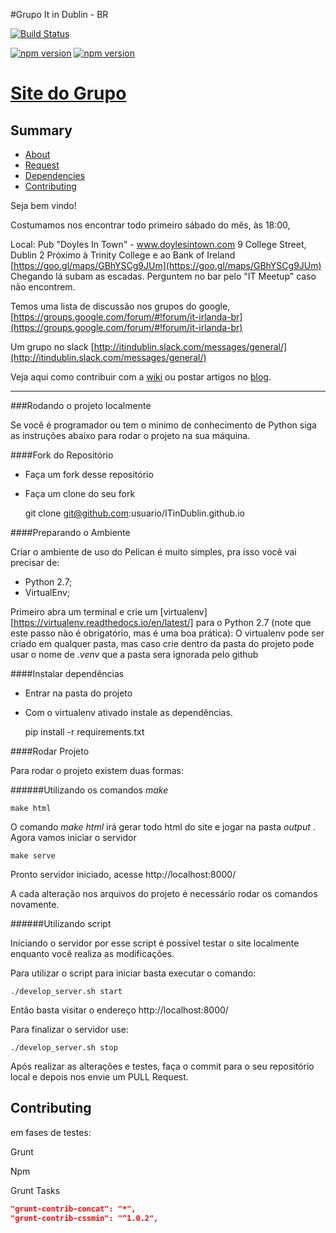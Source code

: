 #Grupo It in Dublin - BR

[![Build Status](https://travis-ci.org/itindublin/itindublin.github.io.svg?branch=develop)](https://travis-ci.org/itindublin/itindublin.github.io)

[![npm version](https://badge.fury.io/js/npm.svg)](https://badge.fury.io/js/npm)
[![npm version](https://badge.fury.io/js/bower.svg)](https://badge.fury.io/js/bower)

# [Site do Grupo](https://itindublin.github.io/)


## Summary

- [About](#about)
- [Request](#request)
- [Dependencies](#dependencies)
- [Contributing](#contributing)



Seja bem vindo!

Costumamos nos encontrar todo primeiro sábado do mês, às 18:00,

Local: Pub "Doyles In Town" - www.doylesintown.com
9 College Street, Dublin 2
Próximo à Trinity College e ao Bank of Ireland
[https://goo.gl/maps/GBhYSCg9JUm](https://goo.gl/maps/GBhYSCg9JUm)
Chegando lá subam as escadas. Perguntem no bar pelo "IT Meetup" caso não encontrem.

Temos uma lista de discussão nos grupos do google, [https://groups.google.com/forum/#!forum/it-irlanda-br](https://groups.google.com/forum/#!forum/it-irlanda-br)

Um grupo no slack [http://itindublin.slack.com/messages/general/](http://itindublin.slack.com/messages/general/)

Veja aqui como contribuir com a [wiki](https://itindublin.github.io/como-contribuir-com-a-wiki)
ou postar artigos no [blog](https://itindublin.github.io/como-publicar-um-artigo).


***


###Rodando o projeto localmente

Se você é programador ou tem o minimo de conhecimento de Python siga
as instruções abaixo para rodar o projeto na sua máquina.

####Fork do Repositório

- Faça um fork desse repositório
- Faça um clone do seu fork


    git clone  git@github.com:usuario/ITinDublin.github.io


####Preparando o Ambiente

Criar o ambiente de uso do Pelican é muito simples, pra isso você vai precisar de:

- Python 2.7;
- VirtualEnv;

Primeiro abra um terminal e crie um [virtualenv][https://virtualenv.readthedocs.io/en/latest/]
para o Python 2.7 (note que este passo não é obrigatório, mas é uma boa prática):
O virtualenv pode ser criado em qualquer pasta, mas
caso crie dentro da pasta do projeto pode usar o nome de _.venv_ que a pasta sera ignorada pelo github

####Instalar dependências

- Entrar na pasta do projeto
- Com o virtualenv ativado instale as dependências.


    pip install -r requirements.txt

####Rodar Projeto

Para rodar o projeto existem duas formas:

######Utilizando os comandos _make_


    make html

O comando _make html_ irá gerar todo html do site e jogar na pasta _output_ .
Agora vamos iniciar o servidor


    make serve

Pronto servidor iniciado, acesse http://localhost:8000/

A cada alteração nos arquivos do projeto é necessário rodar os comandos novamente.

######Utilizando script

Iniciando o servidor por esse script é possível testar o site localmente enquanto você realiza as modificações.

Para utilizar o script para iniciar basta executar o comando:


    ./develop_server.sh start


Então basta visitar o endereço http://localhost:8000/

Para finalizar o servidor use:


    ./develop_server.sh stop


Após realizar as alterações e testes, faça o commit para o seu repositório local e depois nos envie um PULL Request.



## Contributing


em fases de testes:

Grunt

Npm

Grunt Tasks

```json
"grunt-contrib-concat": "*",
"grunt-contrib-cssmin": "^1.0.2",

```


